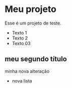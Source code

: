 # Meu projeto

Esse é um projeto de teste.
- Texto 1
- Texto 2
- Texto 03


## meu segundo título

minha nova alteração

- nova lista